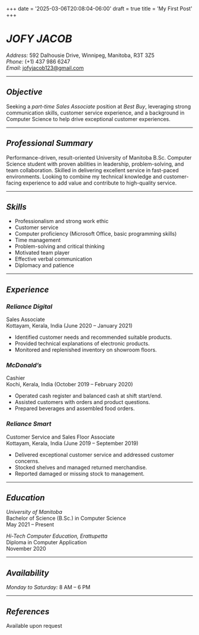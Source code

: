 +++
date = '2025-03-06T20:08:04-06:00'
draft = true
title = 'My First Post'
+++

# *JOFY JACOB*
*Address:* 592 Dalhousie Drive, Winnipeg, Manitoba, R3T 3Z5  
*Phone:* (+1) 437 986 6247  
*Email:* [jofyjacob123@gmail.com](mailto:jofyjacob123@gmail.com)

---

## *Objective*
Seeking a *part-time Sales Associate* position at *Best Buy*, leveraging strong communication skills, customer service experience, and a background in Computer Science to help drive exceptional customer experiences.

---

## *Professional Summary*
Performance-driven, result-oriented University of Manitoba B.Sc. Computer Science student with proven abilities in leadership, problem-solving, and team collaboration. Skilled in delivering excellent service in fast-paced environments. Looking to combine my technical knowledge and customer-facing experience to add value and contribute to high-quality service.

---

## *Skills*
- Professionalism and strong work ethic  
- Customer service  
- Computer proficiency (Microsoft Office, basic programming skills)  
- Time management  
- Problem-solving and critical thinking  
- Motivated team player  
- Effective verbal communication  
- Diplomacy and patience  

---

## *Experience*

### *Reliance Digital*  
Sales Associate  
Kottayam, Kerala, India (June 2020 – January 2021)  
- Identified customer needs and recommended suitable products.  
- Provided technical explanations of electronic products.  
- Monitored and replenished inventory on showroom floors.  

### *McDonald’s*  
Cashier  
Kochi, Kerala, India (October 2019 – February 2020)  
- Operated cash register and balanced cash at shift start/end.  
- Assisted customers with orders and product questions.  
- Prepared beverages and assembled food orders.  

### *Reliance Smart*  
Customer Service and Sales Floor Associate  
Kottayam, Kerala, India (June 2019 – September 2019)  
- Delivered exceptional customer service and addressed customer concerns.  
- Stocked shelves and managed returned merchandise.  
- Reported damaged or missing stock to management.  

---

## *Education*

*University of Manitoba*  
Bachelor of Science (B.Sc.) in Computer Science  
May 2021 – Present

*Hi-Tech Computer Education, Erattupetta*  
Diploma in Computer Application  
November 2020

---

## *Availability*
*Monday to Saturday:* 8 AM – 6 PM

---

## *References*
Available upon request

